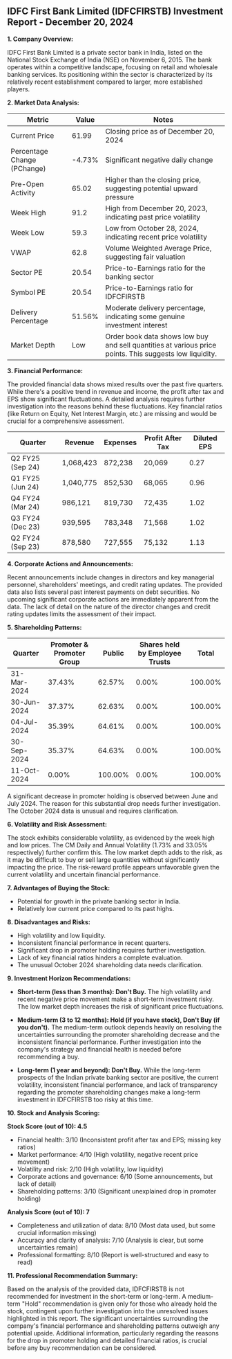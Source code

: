 ## IDFC First Bank Limited (IDFCFIRSTB) Investment Report - December 20, 2024

**1. Company Overview:**

IDFC First Bank Limited is a private sector bank in India, listed on the National Stock Exchange of India (NSE) on November 6, 2015.  The bank operates within a competitive landscape, focusing on retail and wholesale banking services.  Its positioning within the sector is characterized by its relatively recent establishment compared to larger, more established players.

**2. Market Data Analysis:**

| Metric                     | Value          | Notes                                                              |
|-----------------------------|-----------------|----------------------------------------------------------------------|
| Current Price               | 61.99           | Closing price as of December 20, 2024                              |
| Percentage Change (PChange) | -4.73%          | Significant negative daily change                                    |
| Pre-Open Activity          | 65.02           | Higher than the closing price, suggesting potential upward pressure |
| Week High                   | 91.2            | High from December 20, 2023, indicating past price volatility       |
| Week Low                    | 59.3            | Low from October 28, 2024, indicating recent price volatility       |
| VWAP                        | 62.8            | Volume Weighted Average Price, suggesting fair valuation             |
| Sector PE                   | 20.54           | Price-to-Earnings ratio for the banking sector                       |
| Symbol PE                   | 20.54           | Price-to-Earnings ratio for IDFCFIRSTB                              |
| Delivery Percentage         | 51.56%          | Moderate delivery percentage, indicating some genuine investment interest |
| Market Depth                | Low              | Order book data shows low buy and sell quantities at various price points.  This suggests low liquidity. |


**3. Financial Performance:**

The provided financial data shows mixed results over the past five quarters. While there's a positive trend in revenue and income, the profit after tax and EPS show significant fluctuations.  A detailed analysis requires further investigation into the reasons behind these fluctuations.  Key financial ratios (like Return on Equity, Net Interest Margin, etc.) are missing and would be crucial for a comprehensive assessment.

| Quarter      | Revenue     | Expenses     | Profit After Tax | Diluted EPS |
|--------------|-------------|-------------|-------------------|-------------|
| Q2 FY25 (Sep 24) | 1,068,423   | 872,238     | 20,069           | 0.27        |
| Q1 FY25 (Jun 24) | 1,040,775   | 852,530     | 68,065           | 0.96        |
| Q4 FY24 (Mar 24) | 986,121     | 819,730     | 72,435           | 1.02        |
| Q3 FY24 (Dec 23) | 939,595     | 783,348     | 71,568           | 1.02        |
| Q2 FY24 (Sep 23) | 878,580     | 727,555     | 75,132           | 1.13        |


**4. Corporate Actions and Announcements:**

Recent announcements include changes in directors and key managerial personnel, shareholders' meetings, and credit rating updates.  The provided data also lists several past interest payments on debt securities.  No upcoming significant corporate actions are immediately apparent from the data.  The lack of detail on the nature of the director changes and credit rating updates limits the assessment of their impact.

**5. Shareholding Patterns:**

| Quarter      | Promoter & Promoter Group | Public | Shares held by Employee Trusts | Total |
|--------------|---------------------------|--------|-------------------------------|-------|
| 31-Mar-2024  | 37.43%                     | 62.57% | 0.00%                         | 100.00%|
| 30-Jun-2024  | 37.37%                     | 62.63% | 0.00%                         | 100.00%|
| 04-Jul-2024  | 35.39%                     | 64.61% | 0.00%                         | 100.00%|
| 30-Sep-2024  | 35.37%                     | 64.63% | 0.00%                         | 100.00%|
| 11-Oct-2024  | 0.00%                      | 100.00%| 0.00%                         | 100.00%|

A significant decrease in promoter holding is observed between June and July 2024.  The reason for this substantial drop needs further investigation.  The October 2024 data is unusual and requires clarification.

**6. Volatility and Risk Assessment:**

The stock exhibits considerable volatility, as evidenced by the week high and low prices.  The CM Daily and Annual Volatility (1.73% and 33.05% respectively) further confirm this.  The low market depth adds to the risk, as it may be difficult to buy or sell large quantities without significantly impacting the price.  The risk-reward profile appears unfavorable given the current volatility and uncertain financial performance.

**7. Advantages of Buying the Stock:**

* Potential for growth in the private banking sector in India.
* Relatively low current price compared to its past highs.

**8. Disadvantages and Risks:**

* High volatility and low liquidity.
* Inconsistent financial performance in recent quarters.
* Significant drop in promoter holding requires further investigation.
* Lack of key financial ratios hinders a complete evaluation.
* The unusual October 2024 shareholding data needs clarification.


**9. Investment Horizon Recommendations:**

* **Short-term (less than 3 months): Don't Buy.** The high volatility and recent negative price movement make a short-term investment risky.  The low market depth increases the risk of significant price fluctuations.

* **Medium-term (3 to 12 months): Hold (if you have stock), Don't Buy (if you don't).**  The medium-term outlook depends heavily on resolving the uncertainties surrounding the promoter shareholding decrease and the inconsistent financial performance.  Further investigation into the company's strategy and financial health is needed before recommending a buy.

* **Long-term (1 year and beyond): Don't Buy.**  While the long-term prospects of the Indian private banking sector are positive, the current volatility, inconsistent financial performance, and lack of transparency regarding the promoter shareholding changes make a long-term investment in IDFCFIRSTB too risky at this time.


**10. Stock and Analysis Scoring:**

**Stock Score (out of 10): 4.5**

* Financial health: 3/10 (Inconsistent profit after tax and EPS; missing key ratios)
* Market performance: 4/10 (High volatility, negative recent price movement)
* Volatility and risk: 2/10 (High volatility, low liquidity)
* Corporate actions and governance: 6/10 (Some announcements, but lack of detail)
* Shareholding patterns: 3/10 (Significant unexplained drop in promoter holding)

**Analysis Score (out of 10): 7**

* Completeness and utilization of data: 8/10 (Most data used, but some crucial information missing)
* Accuracy and clarity of analysis: 7/10 (Analysis is clear, but some uncertainties remain)
* Professional formatting: 8/10 (Report is well-structured and easy to read)


**11. Professional Recommendation Summary:**

Based on the analysis of the provided data, IDFCFIRSTB is not recommended for investment in the short-term or long-term.  A medium-term "Hold" recommendation is given only for those who already hold the stock, contingent upon further investigation into the unresolved issues highlighted in this report.  The significant uncertainties surrounding the company's financial performance and shareholding patterns outweigh any potential upside.  Additional information, particularly regarding the reasons for the drop in promoter holding and detailed financial ratios, is crucial before any buy recommendation can be considered.

